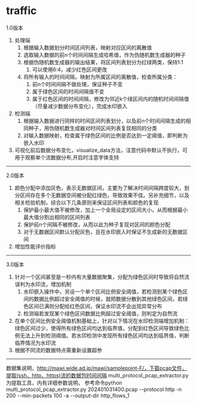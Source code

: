 # traffic
1.0版本
1. 处理端
	1. 根据输入数据划分时间区间列表，映射对应区间的离散值
	2. 选取输入数据的前n个时间间隔生成哈希值，作为伪随机数生成器的种子
	3. 根据伪随机数生成器的输出结果，将区间列表划分为红绿两类，保持1:1
		1. 可以使用6:4，减少红色区间更改
	4. 将所有输入的时间间隔，映射为所属区间的离散值，检查所属分类：
		1. 前n个时间间隔不做处理，保证种子不变
		2. 属于绿色区间的时间间隔值不变
		3. 属于红色区间的时间间隔，修改为邻近k个绿区间内的随机时间间隔值（尽量减少数据分布变化），完成水印嵌入
2. 检测端
	1. 根据输入数据进行同样的时间区间列表划分，以及前n个时间间隔生成的相同种子，用伪随机数生成器对时间区间列表复现相同的分类
	2. 对输入数据映射，检查属于绿色区间的比例是否达到一定阈值，即判断为嵌入水印
3. 可视化前后数据分布变化，visualize_data方法，注意代码中默认不执行，可用于观察单个流数据分布,开启时注意字体支持

-------------------------------------------------------------------------------
2.0版本
1. 颜色分配中添加灰色，表示无数据区间，主要为了解决时间间隔跨度较大，划分区间存在多个无数据空间被分配红绿色，导致效果不佳。另补充细节，以及相关检验机制，综合以下几条原则来保证区间列表和颜色的复现
	1. 保护最小最大值不被修改，加上一个全局设定的区间大小，从而根据最小最大值分割出相同的区间列表
	2. 保护前n个间隔不被修改，从而以此为种子复现对区间的颜色分配
	3. 对于无数据区间默认分配灰色，且在水印嵌入时保证不生成新的无数据区间
2. 增加性能评价指标
--------------------------------------------------------------------------------
3.0版本
1. 针对一个区间甚至是一秒内有大量数据聚集，分配为绿色区间时导致将自然流误判为水印流，增加机制
	1. 水印嵌入操作中，另设一个单个区间比例安全阈值，若检测到某个绿色区间的数据比例超过安全阈值的时候，就把数据分散到其他绿色区间，若绿色区间已满则分配给红色区间，保证水印流不会出现异常分布
	2. 检测端若发现某个绿色区间数据比例超过安全阈值，则判定为自然流
2. 在单个区间比例安全阈值机制基础上，针对以下情况在水印检测端增加机制：绿色区间过少，使得所有绿色区间均达到临界值，分配到红色区间导致绿色比例无法上升到检测阈值。若水印检测中发现所有绿色区间均达到临界值，判断临界情况为水印流
3. 根据不同流的数据特点需重新设置超参
--------------------------------------------------------------------------------
数据集说明，http://mawi.wide.ad.jp/mawi/samplepoint-F/，下载pcap文件，提取(ssh、http、https)流的数据包时间间隔
multi_protocol_pcap_extractor.py 为提取工具，内有详细参数说明，
参考命令python multi_protocol_pcap_extractor.py 202401031400.pcap --protocol http -n 200 --min-packets 100 -a --output-dir http_flows_1